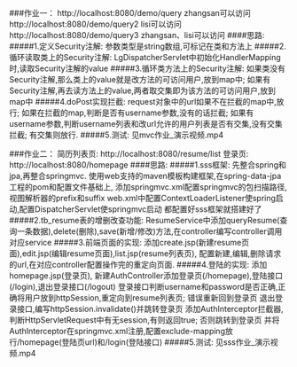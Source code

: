 ###作业一：
http://localhost:8080/demo/query
zhangsan可以访问
http://localhost:8080/demo/query2
lisi可以访问
http://localhost:8080/demo/query3
zhangsan、lisi可以访问
####思路:
#####1.定义Security注解:
参数类型是string数组,可标记在类和方法上
#####2.循环读取类上的Security注解:
LgDispatcherServlet中初始化HandlerMapping时,读取Security注解的value
#####3.循环类方法上的Security注解:
如果类没有Security注解,那么类上的value就是改方法的可访问用户,放到map中;
如果有Security注解,再去读方法上的value,两者取交集即为该方法的可访问用户,放到map中
#####4.doPost实现拦截:
request对象中的url如果不在拦截的map中,放行;
如果在拦截的map,判断是否有username参数,没有的话拦截;
    如果有username参数,判断username列表和改url允许的用户列表是否有交集,没有交集拦截;
        有交集则放行.
#####5.测试:
见mvc作业_演示视频.mp4

###作业二：
简历列表页:
http://localhost:8080/resume/list
登录页:
http://localhost:8080/homepage
####思路:
#####1.sss框架:
先整合spring和jpa,再整合springmvc.
使用web支持的maven模板构建框架,在spring-data-jpa工程的pom和配置文件基础上,
添加springmvc.xml配置springmvc的包扫描路径,视图解析器的prefix和suffix
web.xml中配置ContextLoaderListener使spring启动,配置DispatcherServlet使springmvc启动
都配置好sss框架就搭建好了
#####2.tb_resume表的增删改查功能:
ResumeService中添加queryResume(查询一条数据),delete(删除),save(新增/修改)方法,在controller编写controller调用对应service
#####3.前端页面的实现:
添加create.jsp(新建resume页面),edit.jsp(编辑resume页面),list.jsp(resume列表页),
配置新建,编辑,删除请求的url,在对应controller配置操作完的重定向页面.
#####4.登陆的实现:
添加homepage.jsp(登录页),
新建AuthController添加登录页(/homepage),登陆接口(/login),退出登录接口(/logout)
登录接口判断username和password是否正确,正确将用户放到httpSession,重定向到resume列表页;
    错误重新回到登录页
退出登录接口,编写httpSession.invalidate()并跳转登录页
添加AuthInterceptor拦截器,判断HttpServletRequest中有无session,有则返回true;
    否则跳转到登录页
并将AuthInterceptor在springmvc.xml注册,配置exclude-mapping放行/homepage(登陆页url)和/login(登陆接口)
#####5.测试:
见sss作业_演示视频.mp4